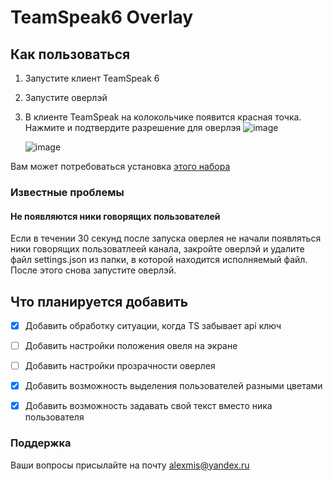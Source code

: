 # TeamSpeak6 Overlay

## Как пользоваться

1. Запустите клиент TeamSpeak 6
2. Запустите оверлэй
3. В клиенте TeamSpeak на колокольчике появится красная точка. Нажмите и подтвердите разрешение для оверлэя
    ![image](https://github.com/user-attachments/assets/94263889-a667-4ac4-a6c9-8b9676613632)
   
    ![image](https://github.com/user-attachments/assets/321b69d1-bcd0-4d2d-92d6-62a8a637e036)

Вам может потребоваться установка [этого набора](https://dotnet.microsoft.com/ru-ru/download/dotnet/thank-you/runtime-desktop-8.0.12-windows-x64-installer)

### Известные проблемы

#### Не появляются ники говорящих пользователей

Если в течении 30 секунд после запуска оверлея не начали появляться ники говорящих пользоватлеей канала, закройте оверлэй и удалите файл settings.json из папки, в которой находится исполняемый файл. После этого снова запустите оверлэй.

## Что планируется добавить

- [x] Добавить обработку ситуации, когда TS забывает api ключ

- [ ] Добавить настройки положения овеля на экране

- [ ] Добавить настройки прозрачности оверлея

- [x] Добавить возможность выделения пользователей разными цветами

- [x] Добавить возможность задавать свой текст вместо ника пользователя


### Поддержка

Ваши вопросы присылайте на почту [alexmis@yandex.ru](mailto:alexmis@yandex.ru)
